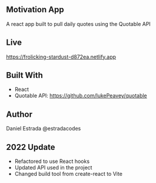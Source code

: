 ## Motivation App

A react app built to pull daily quotes using the Quotable API

Live
---------

https://frolicking-stardust-d872ea.netlify.app


Built With
----------

* React
* Quotable API: https://github.com/lukePeavey/quotable

## Author

Daniel Estrada @estradacodes

## 2022 Update

* Refactored to use React hooks
* Updated API used in the project
* Changed build tool from create-react to Vite






